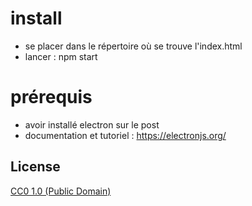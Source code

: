 # install

- se placer dans le répertoire où se trouve l'index.html
- lancer : npm start

# prérequis

- avoir installé electron sur le post
- documentation et tutoriel : https://electronjs.org/

## License

[CC0 1.0 (Public Domain)](LICENSE.md)
